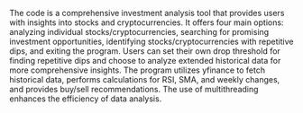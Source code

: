 The code is a comprehensive investment analysis tool that provides users with insights into stocks and cryptocurrencies. It offers four main options: analyzing individual stocks/cryptocurrencies, searching for promising investment opportunities, identifying stocks/cryptocurrencies with repetitive dips, and exiting the program. Users can set their own drop threshold for finding repetitive dips and choose to analyze extended historical data for more comprehensive insights. The program utilizes yfinance to fetch historical data, performs calculations for RSI, SMA, and weekly changes, and provides buy/sell recommendations. The use of multithreading enhances the efficiency of data analysis.
